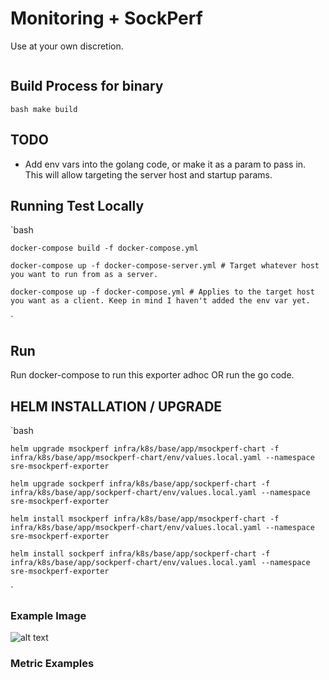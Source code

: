 
# Monitoring + SockPerf 
Use at your own discretion.

```                                                                    
```
## Build Process for binary

  `bash
    make build
  ` 

## TODO
- Add env vars into the golang code, or make it as a param to pass in. This will allow targeting the server host and startup params.

## Running Test Locally

  `bash

    docker-compose build -f docker-compose.yml

    docker-compose up -f docker-compose-server.yml # Target whatever host you want to run from as a server.

    docker-compose up -f docker-compose.yml # Applies to the target host you want as a client. Keep in mind I haven't added the env var yet.
    
  `

## Run
Run docker-compose to run this exporter adhoc OR run the go code.


## HELM INSTALLATION / UPGRADE
  `bash

    helm upgrade msockperf infra/k8s/base/app/msockperf-chart -f infra/k8s/base/app/msockperf-chart/env/values.local.yaml --namespace sre-msockperf-exporter

    helm upgrade sockperf infra/k8s/base/app/sockperf-chart -f infra/k8s/base/app/sockperf-chart/env/values.local.yaml --namespace sre-msockperf-exporter

    helm install msockperf infra/k8s/base/app/msockperf-chart -f infra/k8s/base/app/msockperf-chart/env/values.local.yaml --namespace sre-msockperf-exporter

    helm install sockperf infra/k8s/base/app/sockperf-chart -f infra/k8s/base/app/sockperf-chart/env/values.local.yaml --namespace sre-msockperf-exporter

  `

### Example Image
![alt text](Images/sockperf.png)

### Metric Examples

` ` 